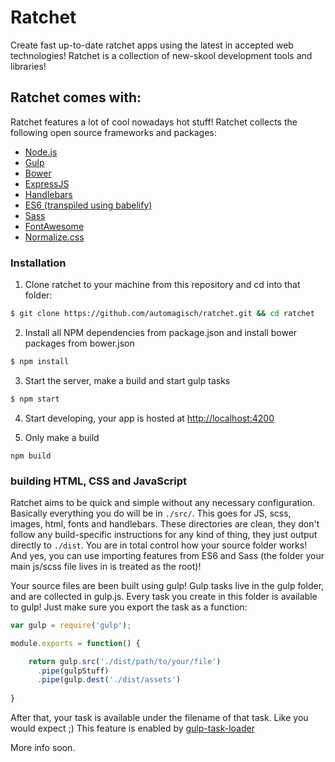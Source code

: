 # Ratchet
Create fast up-to-date ratchet apps using the latest in accepted web technologies! Ratchet is a collection of new-skool development tools and libraries!

## Ratchet comes with:
Ratchet features a lot of cool nowadays hot stuff! Ratchet collects the following open source frameworks and packages:

+ [Node.js](https://nodejs.org/)
+ [Gulp](http://gulpjs.com/)
+ [Bower](https://bower.io/)
+ [ExpressJS](http://expressjs.com/)
+ [Handlebars](http://handlebarsjs.com/)
+ [ES6 (transpiled using babelify)](https://github.com/babel/babelify)
+ [Sass](http://sass-lang.com/)
+ [FontAwesome](http://fontawesome.io/)
+ [Normalize.css](https://necolas.github.io/normalize.css/)

### Installation
1. Clone ratchet to your machine from this repository and cd into that folder:
```bash
$ git clone https://github.com/automagisch/ratchet.git && cd ratchet
```

2. Install all NPM dependencies from package.json and install bower packages from bower.json
```bash
$ npm install
```

3. Start the server, make a build and start gulp tasks
```bash
$ npm start
```

4. Start developing, your app is hosted at [http://localhost:4200](http://localhost:4200/)

5. Only make a build
```
npm build
```

### building HTML, CSS and JavaScript
Ratchet aims to be quick and simple without any necessary configuration. Basically everything you do will be in `./src/`. This goes for JS, scss, images, html, fonts and handlebars. These directories are clean, they don't follow any build-specific instructions for any kind of thing, they just output directly to `./dist`. You are in total control how your source folder works! And yes, you can use importing features from ES6 and Sass (the folder your main js/scss file lives in is treated as the root)!

Your source files are been built using gulp! Gulp tasks live in the gulp folder, and are collected in gulp.js. Every task you create in this folder is available to gulp! Just make sure you export the task as a function:

```javascript
var gulp = require('gulp');

module.exports = function() {

    return gulp.src('./dist/path/to/your/file')
      .pipe(gulpStuff)
      .pipe(gulp.dest('./dist/assets')
  
}
```

After that, your task is available under the filename of that task. Like you would expect ;)
This feature is enabled by [gulp-task-loader](https://www.npmjs.com/package/gulp-task-loader)


More info soon.
